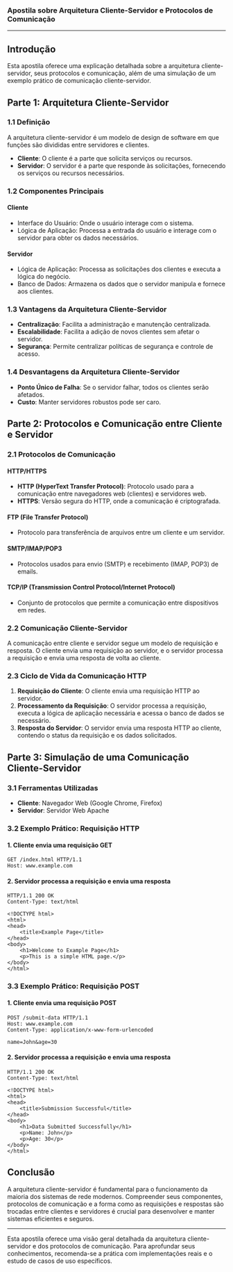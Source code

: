 ### Apostila sobre Arquitetura Cliente-Servidor e Protocolos de Comunicação

---

## Introdução

Esta apostila oferece uma explicação detalhada sobre a arquitetura cliente-servidor, seus protocolos e comunicação, além de uma simulação de um exemplo prático de comunicação cliente-servidor.

## Parte 1: Arquitetura Cliente-Servidor

### 1.1 Definição

A arquitetura cliente-servidor é um modelo de design de software em que funções são divididas entre servidores e clientes. 

- **Cliente**: O cliente é a parte que solicita serviços ou recursos. 
- **Servidor**: O servidor é a parte que responde às solicitações, fornecendo os serviços ou recursos necessários.

### 1.2 Componentes Principais

#### Cliente
- Interface do Usuário: Onde o usuário interage com o sistema.
- Lógica de Aplicação: Processa a entrada do usuário e interage com o servidor para obter os dados necessários.

#### Servidor
- Lógica de Aplicação: Processa as solicitações dos clientes e executa a lógica do negócio.
- Banco de Dados: Armazena os dados que o servidor manipula e fornece aos clientes.

### 1.3 Vantagens da Arquitetura Cliente-Servidor
- **Centralização**: Facilita a administração e manutenção centralizada.
- **Escalabilidade**: Facilita a adição de novos clientes sem afetar o servidor.
- **Segurança**: Permite centralizar políticas de segurança e controle de acesso.

### 1.4 Desvantagens da Arquitetura Cliente-Servidor
- **Ponto Único de Falha**: Se o servidor falhar, todos os clientes serão afetados.
- **Custo**: Manter servidores robustos pode ser caro.

## Parte 2: Protocolos e Comunicação entre Cliente e Servidor

### 2.1 Protocolos de Comunicação

#### HTTP/HTTPS
- **HTTP (HyperText Transfer Protocol)**: Protocolo usado para a comunicação entre navegadores web (clientes) e servidores web.
- **HTTPS**: Versão segura do HTTP, onde a comunicação é criptografada.

#### FTP (File Transfer Protocol)
- Protocolo para transferência de arquivos entre um cliente e um servidor.

#### SMTP/IMAP/POP3
- Protocolos usados para envio (SMTP) e recebimento (IMAP, POP3) de emails.

#### TCP/IP (Transmission Control Protocol/Internet Protocol)
- Conjunto de protocolos que permite a comunicação entre dispositivos em redes.

### 2.2 Comunicação Cliente-Servidor

A comunicação entre cliente e servidor segue um modelo de requisição e resposta. O cliente envia uma requisição ao servidor, e o servidor processa a requisição e envia uma resposta de volta ao cliente.

### 2.3 Ciclo de Vida da Comunicação HTTP

1. **Requisição do Cliente**: O cliente envia uma requisição HTTP ao servidor.
2. **Processamento da Requisição**: O servidor processa a requisição, executa a lógica de aplicação necessária e acessa o banco de dados se necessário.
3. **Resposta do Servidor**: O servidor envia uma resposta HTTP ao cliente, contendo o status da requisição e os dados solicitados.

## Parte 3: Simulação de uma Comunicação Cliente-Servidor

### 3.1 Ferramentas Utilizadas
- **Cliente**: Navegador Web (Google Chrome, Firefox)
- **Servidor**: Servidor Web Apache

### 3.2 Exemplo Prático: Requisição HTTP

#### 1. Cliente envia uma requisição GET
```http
GET /index.html HTTP/1.1
Host: www.example.com
```

#### 2. Servidor processa a requisição e envia uma resposta
```http
HTTP/1.1 200 OK
Content-Type: text/html

<!DOCTYPE html>
<html>
<head>
    <title>Example Page</title>
</head>
<body>
    <h1>Welcome to Example Page</h1>
    <p>This is a simple HTML page.</p>
</body>
</html>
```

### 3.3 Exemplo Prático: Requisição POST

#### 1. Cliente envia uma requisição POST
```http
POST /submit-data HTTP/1.1
Host: www.example.com
Content-Type: application/x-www-form-urlencoded

name=John&age=30
```

#### 2. Servidor processa a requisição e envia uma resposta
```http
HTTP/1.1 200 OK
Content-Type: text/html

<!DOCTYPE html>
<html>
<head>
    <title>Submission Successful</title>
</head>
<body>
    <h1>Data Submitted Successfully</h1>
    <p>Name: John</p>
    <p>Age: 30</p>
</body>
</html>
```

## Conclusão

A arquitetura cliente-servidor é fundamental para o funcionamento da maioria dos sistemas de rede modernos. Compreender seus componentes, protocolos de comunicação e a forma como as requisições e respostas são trocadas entre clientes e servidores é crucial para desenvolver e manter sistemas eficientes e seguros.

---

Esta apostila oferece uma visão geral detalhada da arquitetura cliente-servidor e dos protocolos de comunicação. Para aprofundar seus conhecimentos, recomenda-se a prática com implementações reais e o estudo de casos de uso específicos.